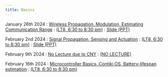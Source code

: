 ```yaml
---
title: Basics
---
```


January 26th 2024
: [Wireless Propagation, Modulation, Estimating Communication Range](#)
  : [(LT8, 6:30 to 8:30 pm)](#)
  : [Slide (PPT)](https://weiserlab.github.io/wirelessnetworking/CS4222_Lecture2.pptx)

February 2nd 2024
: [Signal Propagation, Sensing and Actuation](#)
  : [(LT8, 6:30 to 8:30 pm)](#)
  : [Slide (PPT)](https://weiserlab.github.io/wirelessnetworking/CS4222_Lecture3.pptx)

February 9th 2024
: [No Lecture due to CNY](#)
  : [(NO LECTURE)](#)


February 16th 2024
: [Microcontroller Basics, Contiki OS, Battery-lifespan estimation](#)
  : [(LT8, 6:30 to 8:30 pm)](#)



